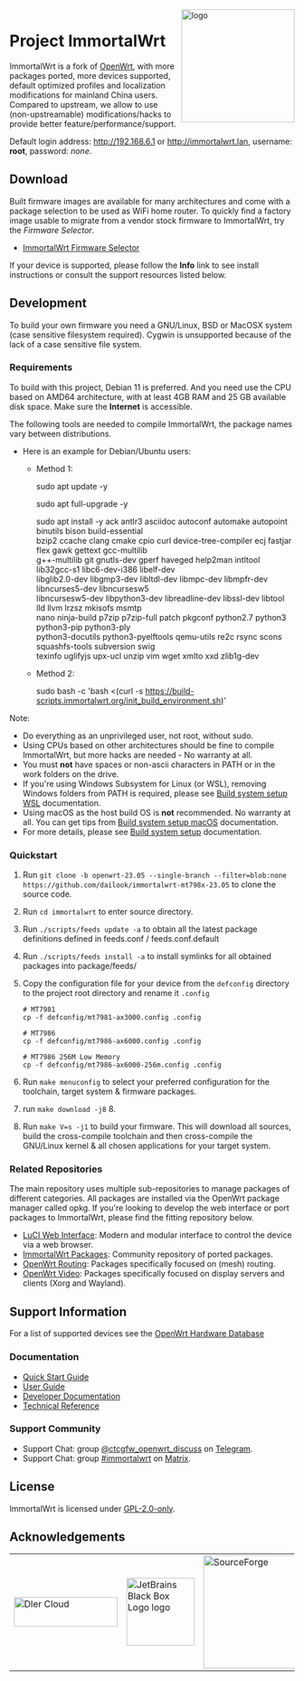 <img src="https://avatars.githubusercontent.com/u/53193414?s=200&v=4" alt="logo" width="200" height="200" align="right">

# Project ImmortalWrt

ImmortalWrt is a fork of [OpenWrt](https://openwrt.org), with more packages ported, more devices supported, default optimized profiles and localization modifications for mainland China users.<br/>
Compared to upstream, we allow to use (non-upstreamable) modifications/hacks to provide better feature/performance/support.

Default login address: http://192.168.6.1 or http://immortalwrt.lan, username: __root__, password: _none_.

## Download
Built firmware images are available for many architectures and come with a package selection to be used as WiFi home router. To quickly find a factory image usable to migrate from a vendor stock firmware to ImmortalWrt, try the *Firmware Selector*.

- [ImmortalWrt Firmware Selector](https://firmware-selector.immortalwrt.org/)

If your device is supported, please follow the **Info** link to see install instructions or consult the support resources listed below.

## Development
To build your own firmware you need a GNU/Linux, BSD or MacOSX system (case sensitive filesystem required). Cygwin is unsupported because of the lack of a case sensitive file system.<br/>

  ### Requirements
  To build with this project, Debian 11 is preferred. And you need use the CPU based on AMD64 architecture, with at least 4GB RAM and 25 GB available disk space. Make sure the __Internet__ is accessible.

  The following tools are needed to compile ImmortalWrt, the package names vary between distributions.

  - Here is an example for Debian/Ubuntu users:<br/>
    - Method 1:

        sudo apt update -y
      
        sudo apt full-upgrade -y
      
        sudo apt install -y ack antlr3 asciidoc autoconf automake autopoint binutils bison build-essential \
          bzip2 ccache clang cmake cpio curl device-tree-compiler ecj fastjar flex gawk gettext gcc-multilib \
          g++-multilib git gnutls-dev gperf haveged help2man intltool lib32gcc-s1 libc6-dev-i386 libelf-dev \
          libglib2.0-dev libgmp3-dev libltdl-dev libmpc-dev libmpfr-dev libncurses5-dev libncursesw5 \
          libncursesw5-dev libpython3-dev libreadline-dev libssl-dev libtool lld llvm lrzsz mkisofs msmtp \
          nano ninja-build p7zip p7zip-full patch pkgconf python2.7 python3 python3-pip python3-ply \
          python3-docutils python3-pyelftools qemu-utils re2c rsync scons squashfs-tools subversion swig \
          texinfo uglifyjs upx-ucl unzip vim wget xmlto xxd zlib1g-dev

    - Method 2:

      sudo bash -c 'bash <(curl -s https://build-scripts.immortalwrt.org/init_build_environment.sh)'


  Note:
  - Do everything as an unprivileged user, not root, without sudo.
  - Using CPUs based on other architectures should be fine to compile ImmortalWrt, but more hacks are needed - No warranty at all.
  - You must __not__ have spaces or non-ascii characters in PATH or in the work folders on the drive.
  - If you're using Windows Subsystem for Linux (or WSL), removing Windows folders from PATH is required, please see [Build system setup WSL](https://openwrt.org/docs/guide-developer/build-system/wsl) documentation.
  - Using macOS as the host build OS is __not__ recommended. No warranty at all. You can get tips from [Build system setup macOS](https://openwrt.org/docs/guide-developer/build-system/buildroot.exigence.macosx) documentation.
  - For more details, please see [Build system setup](https://openwrt.org/docs/guide-developer/build-system/install-buildsystem) documentation.

  ### Quickstart
  1. Run `git clone -b openwrt-23.05 --single-branch --filter=blob:none https://github.com/dailook/immortalwrt-mt798x-23.05` to clone the source code.
  2. Run `cd immortalwrt` to enter source directory.
  3. Run `./scripts/feeds update -a` to obtain all the latest package definitions defined in feeds.conf / feeds.conf.default
  4. Run `./scripts/feeds install -a` to install symlinks for all obtained packages into package/feeds/
  5. Copy the configuration file for your device from the `defconfig` directory to the project root directory and rename it `.config`
     
     ```
     # MT7981
     cp -f defconfig/mt7981-ax3000.config .config

     # MT7986
     cp -f defconfig/mt7986-ax6000.config .config
     
     # MT7986 256M Low Memory
     cp -f defconfig/mt7986-ax6000-256m.config .config
     ```
     
  6. Run `make menuconfig` to select your preferred configuration for the toolchain, target system & firmware packages.
  7. run `make download -j8`  8. 
  9. Run `make V=s -j1` to build your firmware. This will download all sources, build the cross-compile toolchain and then cross-compile the GNU/Linux kernel & all chosen applications for your target system.

  ### Related Repositories
  The main repository uses multiple sub-repositories to manage packages of different categories. All packages are installed via the OpenWrt package manager called opkg. If you're looking to develop the web interface or port packages to ImmortalWrt, please find the fitting repository below.
  - [LuCI Web Interface](https://github.com/immortalwrt/luci): Modern and modular interface to control the device via a web browser.
  - [ImmortalWrt Packages](https://github.com/immortalwrt/packages): Community repository of ported packages.
  - [OpenWrt Routing](https://github.com/openwrt/routing): Packages specifically focused on (mesh) routing.
  - [OpenWrt Video](https://github.com/openwrt/video): Packages specifically focused on display servers and clients (Xorg and Wayland).

## Support Information
For a list of supported devices see the [OpenWrt Hardware Database](https://openwrt.org/supported_devices)
  ### Documentation
  - [Quick Start Guide](https://openwrt.org/docs/guide-quick-start/start)
  - [User Guide](https://openwrt.org/docs/guide-user/start)
  - [Developer Documentation](https://openwrt.org/docs/guide-developer/start)
  - [Technical Reference](https://openwrt.org/docs/techref/start)

  ### Support Community
  - Support Chat: group [@ctcgfw_openwrt_discuss](https://t.me/ctcgfw_openwrt_discuss) on [Telegram](https://telegram.org/).
  - Support Chat: group [#immortalwrt](https://matrix.to/#/#immortalwrt:matrix.org) on [Matrix](https://matrix.org/).

## License
ImmortalWrt is licensed under [GPL-2.0-only](https://spdx.org/licenses/GPL-2.0-only.html).

## Acknowledgements
<table>
  <tr>
    <td><a href="https://dlercloud.com/"><img src="https://user-images.githubusercontent.com/22235437/111103249-f9ec6e00-8588-11eb-9bfc-67cc55574555.png" width="183" height="52" border="0" alt="Dler Cloud"></a></td>
    <td><a href="https://www.jetbrains.com/"><img src="https://resources.jetbrains.com/storage/products/company/brand/logos/jb_square.png" width="120" height="120" border="0" alt="JetBrains Black Box Logo logo"></a></td>
    <td><a href="https://sourceforge.net/"><img src="https://sourceforge.net/sflogo.php?type=17&group_id=3663829" alt="SourceForge" width=200></a></td>
  </tr>
</table>

